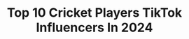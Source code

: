 ---
title: Top 10 Cricket Players TikTok Influencers In 2024
description: >-
  Find top cricket players TikTok influencers in 2024. Most popular hashtags: #tiktok #trending #viral #foryou.
platform: TikTok
hits: 17
text_top: Identify the best TikTok accounts on inBeat.
text_bottom: inBeat aggregates 17 TikTok influencers like this for you to collaborate.
profiles:
  - username: "mr____523"
    fullname: >-
      ❤HEARTS💔 BREAKER.❤
    bio: >-
      💪kunbi (Bhoir) king💪 kabaddi,cricket player ❤OMKAR❤ give respect take respect
    location: "India"
    followers: 24900
    engagement: 1444
    commentsToLikes: 0.042114
    id: ckad5724qsynm0i785hfri3hz
    verified: false
    hashtags: "#doubleexposure, #yedyachijatra, #happy, #chava"
  - username: "abd__17"
    fullname: >-
      ab devilliers 
    bio: >-
      AB de Villiers South African Cricket Player Insta I'd - @abdevilliers17
    location: "India"
    followers: 19900
    engagement: 1177
    commentsToLikes: 0.005229
    id: ckan07sqop8xa0i78qlev8t9y
    verified: false
    hashtags: "#chrisgayle, #abdevilliers, #mr360, #ipl"
  - username: "mayanksanghai"
    fullname: >-
      Mr720
    bio: >-
      🙏🙏Support🙏🙏 🏏 Box & Short Cricket Player🏏 🏏🏏Mr720🏏🏏
    location: "India"
    followers: 416400
    engagement: 983
    commentsToLikes: 0.001624
    id: ckae7bbdxg8ur0i7811e1j45f
    verified: false
    hashtags: "#tiktok, #army, #cricket, #foryourpage"
  - username: "360__apps"
    fullname: >-
      Royal Challengers Bangalor RCB
    bio: >-
      i 'am cricket lover💯🏏🏏. pubg lover and Tik tok.. 👑🔥🔥👿 Cricket 🏏player...
    location: "United States"
    followers: 29500
    engagement: 2062
    commentsToLikes: 0.029118
    id: ckc7c82m2lxhn0j23mu0lf0db
    verified: false
    hashtags: "#trending, #foryou, #abdvillers, #tiktok"
  - username: "zahirkhan5326"
    fullname: >-
      Zahir Khan5326
    bio: >-
      Afghanistan🇦🇫 National cricket 🏏 player
    location: "Afghanistan"
    followers: 123800
    engagement: 1231
    commentsToLikes: 0.011550
    id: ckbldp8xu7ymv0j23bwj0vlh8
    verified: true
    hashtags: "#duet"
  - username: "newton96"
    fullname: >-
      Anupam singh
    bio: >-
      cricketer Cricket lover🏏♥️ favourite player : - Ms dhoni
    location: "India"
    followers: 147300
    engagement: 1410
    commentsToLikes: 0.003169
    id: cka0md3nbuol20i784v8souee
    verified: false
    hashtags: "#viratkohli, #cricket, #newton96, #msdhoni"
  - username: "umer.rajpoot.146"
    fullname: >-
      SIalKoT Da SheR 😎🦁
    bio: >-
      Bf Ōf My GF 🌟 NôöB PLãyër ïd:5418991373 Ãñd Dōñt shōw Më ÄttÏtüdé St Ïñ MïÑD
    location: "Pakistan"
    followers: 8211
    engagement: 3881
    commentsToLikes: 0.017761
    id: ckae63z5zafjs0i78uxcf9qnw
    verified: false
    hashtags: "#sialkotdasher, #toofaanimirch, #foryoupage, #foryou"
  - username: "jitendrapandey9453"
    fullname: >-
      🏏Cricket Lover🏏
    bio: >-
      ❣Follow me sir for get new cricket video 🎂 wish me on 4 march 🍫?
    location: "India"
    followers: 33500
    engagement: 939
    commentsToLikes: 0.003414
    id: cka0zrf4xgmfb0i78p6bxj6ru
    verified: false
    hashtags: "#tiktok, #of, #special, #wow"
  - username: "hardikgajera17"
    fullname: >-
      mr.hard.ly 07
    bio: >-
      cricket lovers🇨🇮🇨🇮💪💪💪 rohit big fan
    location: "United States"
    followers: 125200
    engagement: 790
    commentsToLikes: 0.001974
    id: ckbf9u4sz0yak0j23xhwu4gv1
    verified: false
    hashtags: "#tiktokindia, #newtrend, #trending, #test"
  - username: "humoo230"
    fullname: >-
      Hamza Malik *Humoo ❤
    bio: >-
      #for #DM follow me on Instagram : humoo230 Snapchat: Humoo.malik
    location: "Pakistan"
    followers: 660600
    engagement: 1332
    commentsToLikes: 0.026592
    id: ck8otbjl2ki8t0j78itetvuua
    verified: false
    hashtags: "#bisti, #video, #foryou, #wahmusers"
---